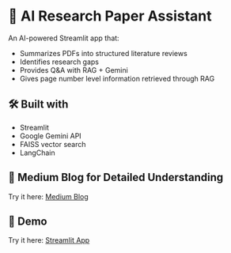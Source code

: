 # 📄 AI Research Paper Assistant

An AI-powered Streamlit app that:
- Summarizes PDFs into structured literature reviews
- Identifies research gaps
- Provides Q&A with RAG + Gemini
- Gives page number level information retrieved through RAG

## 🛠️ Built with
- Streamlit
- Google Gemini API
- FAISS vector search
- LangChain

## 🚀 Medium Blog for Detailed Understanding
Try it here: [Medium Blog](https://medium.com/@zaidilyas1989/how-i-built-a-rag-based-ai-research-assistant-for-literature-reviews-e827f435e64d)

## 🚀 Demo
Try it here: [Streamlit App](https://research-assistant-app-zaid.streamlit.app/)
